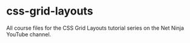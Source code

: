 # css-grid-layouts
All course files for the CSS Grid Layouts tutorial series on the Net Ninja YouTube channel.
